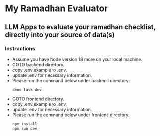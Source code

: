 # My Ramadhan Evaluator
## LLM Apps to evaluate your ramadhan checklist, directly into your source of data(s)

### Instructions 
  - Assume you have Node version 18 more on your local machine.
  - GOTO backend directory.
  - copy .env.example to .env.
  - update .env for necessary information.
  - Please run the command below under backend directory:
    ```js
    deno task dev
    ```
  - GOTO frontend directory.
  - copy .env.example to .env.
  - update .env for necessary information.
  - Please run the command below under frontend directory:
    ```js
    npm install
    npm run dev
    ```
  